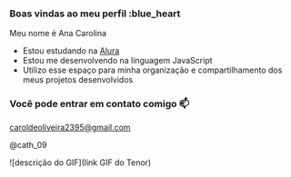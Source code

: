 ### Boas vindas ao meu perfil :blue_heart

Meu nome é Ana Carolina

- Estou estudando na [Alura](https://www.alura.com.br)
- Estou me desenvolvendo na linguagem JavaScript
- Utilizo esse espaço para minha organização e compartilhamento dos meus projetos desenvolvidos

### Você pode entrar em contato comigo 📫

caroldeoliveira2395@gmail.com

@cath_09

![descrição do GIF](link GIF do Tenor)
